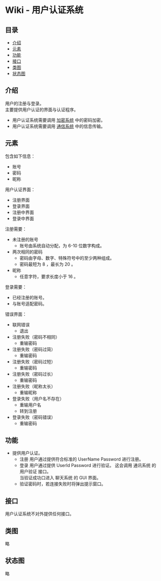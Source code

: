 # Wiki - 用户认证系统

## 目录

* [介绍](#Description)
* [元素](#Component)
* [功能](#Function)
* [接口](#Interface)
* [类图](#Class)
* [状态图](#Statu)

## <a id="Description">介绍</a>

用户的注册与登录。  
主要提供用户认证的界面与认证程序。  

* 用户认证系统需要调用 [加密系统][ES] 中的密码加密。  
* 用户认证系统需要调用 [通信系统][CMS] 中的信息传输。  

## <a id="Component">元素</a>

包含如下信息：  

* 账号
* 密码
* 昵称

用户认证界面：

* 注册界面
* 登录界面
* 注册中界面
* 登录中界面

注册需要：

* 未注册的账号
  * 账号由系统自动分配，为 6-10 位数字构成。  
* 两次相同的密码
  * 密码由字母、数字、特殊符号中的至少两种组成。  
  * 密码最短为 8 ，最长为 20 。  
* 昵称
  * 任意字符，要求长度小于 16 。  

登录需要：

* 已经注册的账号。  
* 与账号适配密码。  

错误界面：

* 联网错误
  * 退出
* 注册失败（密码不相同）
  * 重输密码
* 注册失败（密码过简）
  * 重输密码
* 注册失败（密码过短）
  * 重输密码
* 注册失败（密码过长）
  * 重输密码
* 注册失败（昵称太长）
  * 重输昵称
* 登录失败（用户名不存在）
  * 重输用户名
  * 转到注册
* 登录失败（密码错误）
  * 重输密码

## <a id="Function">功能</a>

* 提供用户认证。
  * 注册 用户通过提供符合标准的 UserName Password 进行注册。
  * 登录 用户通过提供 UserId Password 进行验证。
    这会调用 通讯系统 的 用户验证 接口。  
    当验证成功口进入 聊天系统 的 GUI 界面。
  * 验证密码时，若连接失败时将弹出提示窗口。

## <a id="Interface">接口</a>

用户认证系统不对外提供任何接口。  

## <a id="Class">类图</a>

略

## <a id="Statu">状态图</a>

略

[UAS]:./userAuthenticationSystem.md
[CS]:./chatSystem.md
[CMS]:./communicationSystem.md
[DBS]:./databaseSystem.md
[ES]:./encryptionSystem.md
